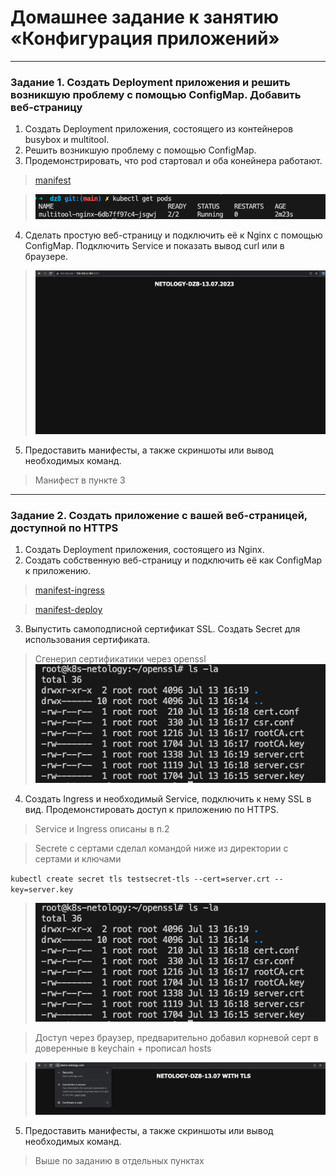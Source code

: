 # Домашнее задание к занятию «Конфигурация приложений»

------

### Задание 1. Создать Deployment приложения и решить возникшую проблему с помощью ConfigMap. Добавить веб-страницу

1. Создать Deployment приложения, состоящего из контейнеров busybox и multitool.
2. Решить возникшую проблему с помощью ConfigMap.
3. Продемонстрировать, что pod стартовал и оба конейнера работают.

>[manifest](manifests/nginx_multitool.yaml)

>![pods-running](screenshoots/1.png)

4. Сделать простую веб-страницу и подключить её к Nginx с помощью ConfigMap. Подключить Service и показать вывод curl или в браузере.

>![simple-html](screenshoots/2.png)

5. Предоставить манифесты, а также скриншоты или вывод необходимых команд.

>Манифест в пункте 3

------

### Задание 2. Создать приложение с вашей веб-страницей, доступной по HTTPS 

1. Создать Deployment приложения, состоящего из Nginx.
2. Создать собственную веб-страницу и подключить её как ConfigMap к приложению.
   
>[manifest-ingress](manifests/ingress.yaml)

>[manifest-deploy](manifests/ingress.yaml)

3. Выпустить самоподписной сертификат SSL. Создать Secret для использования сертификата.
   
>Сгенерил сертификатики через openssl
>![certs-path](screenshoots/4.png)

4. Создать Ingress и необходимый Service, подключить к нему SSL в вид. Продемонстировать доступ к приложению по HTTPS. 

>Service и Ingress описаны в п.2

>Secrete c сертами сделал командой ниже из директории с сертами и ключами

``
kubectl create secret tls testsecret-tls --cert=server.crt --key=server.key
``
>![create-secret](screenshoots/4.png)

>Доступ через браузер, предварительно добавил корневой серт в доверенные в keychain + прописал hosts

>![create-secret](screenshoots/3.png)

5. Предоставить манифесты, а также скриншоты или вывод необходимых команд.

> Выше по заданию в отдельных пунктах
